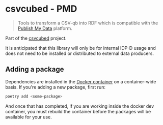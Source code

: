 # csvcubed - PMD

> Tools to transform a CSV-qb into RDF which is compatible with the [Publish My Data](https://publishmydata.com) platform.

Part of the [csvcubed](https://github.com/GSS-Cogs/csvcubed/) project.

It is anticipated that this library will only be for internal IDP-D usage and does not need to be installed or distributed to external data producers.

## Adding a package

Dependencies are installed in the [Docker container](./Dockerfile) on a container-wide basis. If you're adding a new package, first run:

```bash
poetry add <some-package>
```

And once that has completed, if you are working inside the docker dev container, you must rebuild the container before the packages will be available for your use.